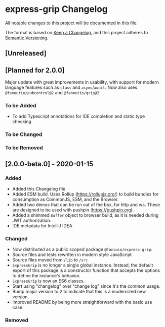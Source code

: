 # express-grip Changelog

All notable changes to this project will be documented in this file.

The format is based on [Keep a Changelog](https://keepachangelog.com/en/1.0.0/),
and this project adheres to [Semantic Versioning](https://semver.org/spec/v2.0.0.html).

## [Unreleased]

## [Planned for 2.0.0]
Major update with great improvements in usability, with support for modern
language features such as `class` and `async`/`await`.  Now also uses
`@fanoutio/pubcontrol@2` and `@fanoutio/grip@2`.

### To be Added
- To add Typescript annotations for IDE completion and static type checking.

### To be Changed
### To be Removed

## [2.0.0-beta.0] - 2020-01-15
### Added
- Added this Changelog file.
- Added ESM build. Uses Rollup (https://rollupjs.org/) to build bundles for consumption as
  CommonJS, ESM, and the Browser.
- Added two demos that can be run out of the box, for http and ws. These are designed
  to be used with pushpin (https://pushpin.org).
- Added a shimmed `Buffer` object to browser build, as it is needed during JWT authorization.
- IDE metadata for IntelliJ IDEA.  

### Changed
- Now distributed as a public scoped package `@fanouio/express-grip`.
- Source files and tests rewritten in modern style JavaScript
- Source files moved from `/lib` to `/src`
- `ExpressGrip` is no longer a single global instance. Instead, the default
  export of this package is a constructor function that accepts the options to
  define the instance's behavior.
- `ExpressGrip` is now an ES6 classes.
- Start using "changelog" over "change log" since it's the common usage.
- Bump major version to 2 to indicate that this is a modernized new version.
- Improved README by being more straightforward with the basic use case.

### Removed
